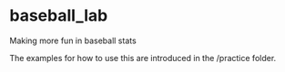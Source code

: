 # baseball_lab

Making more fun in baseball stats

The examples for how to use this are introduced in the /practice folder. 
